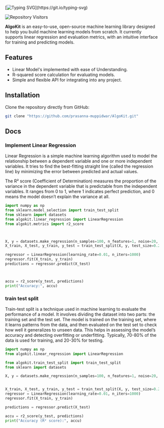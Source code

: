 [![Typing SVG](https://readme-typing-svg.herokuapp.com?font=Inter&weight=900&size=40&pause=1000&color=48cae4&center=true&vCenter=true&random=false&width=435&lines=AlgoKit!)](https://git.io/typing-svg)

![Repository Visitors](https://komarev.com/ghpvc/?username=prasanna-muppidwar&color=blue&label=Repository+Visitors)

**AlgoKit** is an easy-to-use, open-source machine learning library designed to help you build machine learning models from scratch. It currently supports linear regression and evaluation metrics, with an intuitive interface for training and predicting models.

## Features
- Linear Model's implemented with ease of Understanding.
- R-squared score calculation for evaluating models.
- Simple and flexible API for integrating into any project.

## Installation

Clone the repository directly from GitHub:

```bash
git clone "https://github.com/prasanna-muppidwar/AlgoKit.git"
```

## Docs 

### Implement Linear Regression 
Linear Regression is a simple machine learning algorithm used to model the relationship between a dependent variable and one or more independent variables. It tries to find the best-fitting straight line (called the regression line) by minimizing the error between predicted and actual values.

The R² score (Coefficient of Determination) measures the proportion of the variance in the dependent variable that is predictable from the independent variables. It ranges from 0 to 1, where 1 indicates perfect prediction, and 0 means the model doesn’t explain the variance at all.

``` python
import numpy as np
from sklearn.model_selection import train_test_split
from sklearn import datasets
from algokit.linear_regression import LinearRegression
from algokit.metrics import r2_score



X, y = datasets.make_regression(n_samples=100, n_features=1, noise=20, random_state=4) 
X_train, X_test, y_train, y_test = train_test_split(X, y, test_size=0.2, random_state=1234)

regressor = LinearRegression(learning_rate=0.01, n_iters=1000)
regressor.fit(X_train, y_train)
predictions = regressor.predict(X_test)



accu = r2_score(y_test, predictions)
print("Accuracy:", accu)


```
### train test split
Train-test split is a technique used in machine learning to evaluate the performance of a model. It involves dividing the dataset into two parts: the training set and the test set. The model is trained on the training set, where it learns patterns from the data, and then evaluated on the test set to check how well it generalizes to unseen data. This helps in assessing the model’s accuracy and detecting overfitting or underfitting. Typically, 70-80% of the data is used for training, and 20-30% for testing.
```python
import numpy as np
from algokit.linear_regression import LinearRegression

from algokit.train_test_split import train_test_split
from sklearn import datasets

X, y = datasets.make_regression(n_samples=100, n_features=1, noise=20, random_state=4)


X_train, X_test, y_train, y_test = train_test_split(X, y, test_size=0.2, random_state=1234)
regressor = LinearRegression(learning_rate=0.01, n_iters=1000)
regressor.fit(X_train, y_train)  

predictions = regressor.predict(X_test)

accu = r2_score(y_test, predictions)
print("Accuracy (R² score):", accu)

```